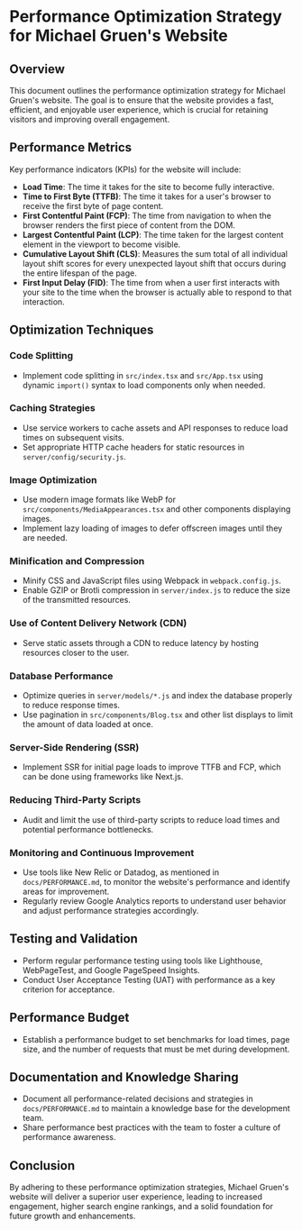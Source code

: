 # Performance Optimization Strategy for Michael Gruen's Website

## Overview

This document outlines the performance optimization strategy for Michael Gruen's website. The goal is to ensure that the website provides a fast, efficient, and enjoyable user experience, which is crucial for retaining visitors and improving overall engagement.

## Performance Metrics

Key performance indicators (KPIs) for the website will include:

- **Load Time**: The time it takes for the site to become fully interactive.
- **Time to First Byte (TTFB)**: The time it takes for a user's browser to receive the first byte of page content.
- **First Contentful Paint (FCP)**: The time from navigation to when the browser renders the first piece of content from the DOM.
- **Largest Contentful Paint (LCP)**: The time taken for the largest content element in the viewport to become visible.
- **Cumulative Layout Shift (CLS)**: Measures the sum total of all individual layout shift scores for every unexpected layout shift that occurs during the entire lifespan of the page.
- **First Input Delay (FID)**: The time from when a user first interacts with your site to the time when the browser is actually able to respond to that interaction.

## Optimization Techniques

### Code Splitting

- Implement code splitting in `src/index.tsx` and `src/App.tsx` using dynamic `import()` syntax to load components only when needed.

### Caching Strategies

- Use service workers to cache assets and API responses to reduce load times on subsequent visits.
- Set appropriate HTTP cache headers for static resources in `server/config/security.js`.

### Image Optimization

- Use modern image formats like WebP for `src/components/MediaAppearances.tsx` and other components displaying images.
- Implement lazy loading of images to defer offscreen images until they are needed.

### Minification and Compression

- Minify CSS and JavaScript files using Webpack in `webpack.config.js`.
- Enable GZIP or Brotli compression in `server/index.js` to reduce the size of the transmitted resources.

### Use of Content Delivery Network (CDN)

- Serve static assets through a CDN to reduce latency by hosting resources closer to the user.

### Database Performance

- Optimize queries in `server/models/*.js` and index the database properly to reduce response times.
- Use pagination in `src/components/Blog.tsx` and other list displays to limit the amount of data loaded at once.

### Server-Side Rendering (SSR)

- Implement SSR for initial page loads to improve TTFB and FCP, which can be done using frameworks like Next.js.

### Reducing Third-Party Scripts

- Audit and limit the use of third-party scripts to reduce load times and potential performance bottlenecks.

### Monitoring and Continuous Improvement

- Use tools like New Relic or Datadog, as mentioned in `docs/PERFORMANCE.md`, to monitor the website's performance and identify areas for improvement.
- Regularly review Google Analytics reports to understand user behavior and adjust performance strategies accordingly.

## Testing and Validation

- Perform regular performance testing using tools like Lighthouse, WebPageTest, and Google PageSpeed Insights.
- Conduct User Acceptance Testing (UAT) with performance as a key criterion for acceptance.

## Performance Budget

- Establish a performance budget to set benchmarks for load times, page size, and the number of requests that must be met during development.

## Documentation and Knowledge Sharing

- Document all performance-related decisions and strategies in `docs/PERFORMANCE.md` to maintain a knowledge base for the development team.
- Share performance best practices with the team to foster a culture of performance awareness.

## Conclusion

By adhering to these performance optimization strategies, Michael Gruen's website will deliver a superior user experience, leading to increased engagement, higher search engine rankings, and a solid foundation for future growth and enhancements.